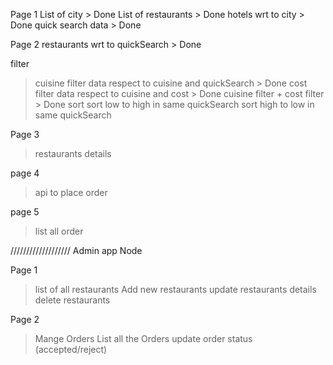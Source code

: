 Page 1
List of city        > Done
List of restaurants > Done
hotels wrt to city  > Done
quick search data   > Done

Page 2
restaurants wrt to quickSearch > Done

filter
> cuisine filter
  data respect to cuisine and quickSearch > Done
> cost filter
 data respect to cuisine and cost > Done
> cuisine filter + cost filter > Done
> sort
    sort low to high in same quickSearch
    sort high to low in same quickSearch
>


Page 3
> restaurants details

page 4
> api to place order

page 5
> list all order

///////////////////
Admin app Node

Page 1
> list of all restaurants
  > Add new restaurants
  > update restaurants details
  > delete restaurants

Page 2
> Mange Orders
 > List all the Orders
 > update order status (accepted/reject)
 